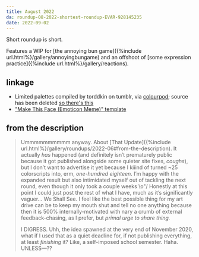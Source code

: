```yaml
---
title: August 2022
da: roundup-08-2022-shortest-roundup-EVAR-928145235
date: 2022-09-02
---
```

Short roundup is short.

Features a WIP for [the annoying bun game]({%include url.html%}/gallery/annoyingbungame) and an offshoot of [some expression practice]({%include url.html%}/gallery/reactions).

## linkage
- Limited palettes compiled by torddkin on tumblr, via <a href="https://www.colourpod.com/" class="ext">colourpod</a>; source has been deleted <a href="https://aflyleaf3.wordpress.com/2016/09/17/so-i-made-one-of-those-palette-challenge/" class="ext">so there's this</a>
- <a href="https://www.deviantart.com/samcatlover/art/Make-This-Face-Emoticon-Meme-BLANK-550369725" class="ext">"Make This Face (Emoticon Meme)" template</a> 

## from the description
> Ummmmmmmmmm anyway. About [That Update]({%include url.html%}/gallery/roundups/2022-06#from-the-description). It actually *has* happened (and definitely isn’t prematurely public because it got published alongside some quieter site fixes, <i>coughs</i>), but I don’t want to advertise it yet because I kiiind of turned ~25 colorscripts into, erm, *one-hundred eighteen*. I’m happy with the expanded result but also intimidated myself out of tackling the next round, even though it only took a couple weeks <span style="display:inline-block;">\o"/</span> Honestly at this point I could just post the rest of what I have, much as it’s significantly vaguer… We Shall See. I feel like the best possible thing for my art drive can be to keep my mouth shut and tell no one anything because then it is 500% internally-motivated with nary a crumb of external feedback-chasing, as I prefer, but *primal urge to share thing.*
>
> <em style="text-transform:uppercase;font-style:normal;">I digress.</em> Uhh, the idea spawned at the very end of November 2020, what if I used that as a quiet deadline for, if not publishing everything, at least *finishing* it? Like, a self-imposed school semester. Haha. <em style="text-transform:uppercase;font-style:normal;">UNLESS—??</em>